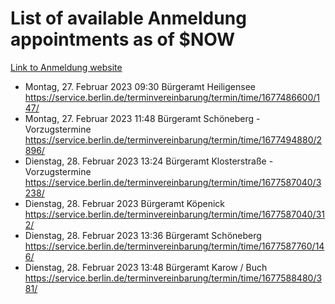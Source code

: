 # List of available Anmeldung appointments as of $NOW
[Link to Anmeldung website](https://service.berlin.de/terminvereinbarung/termin/tag.php?termin=1&anliegen[]=120686&dienstleisterlist=122210,122217,327316,122219,327312,122227,327314,122231,327346,122243,327348,122254,122252,329742,122260,329745,122262,329748,122271,327278,122273,327274,122277,327276,330436,122280,327294,122282,327290,122284,327292,122291,327270,122285,327266,122286,327264,122296,327268,150230,329760,122297,327286,122294,327284,122312,329763,122314,329775,122304,327330,122311,327334,122309,327332,317869,122281,327352,122279,329772,122283,122276,327324,122274,327326,122267,329766,122246,327318,122251,327320,122257,327322,122208,327298,122226,327300&herkunft=http%3A%2F%2Fservice.berlin.de%2Fdienstleistung%2F120686%2F)
- Montag, 27. Februar 2023 09:30 Bürgeramt Heiligensee https://service.berlin.de/terminvereinbarung/termin/time/1677486600/147/
- Montag, 27. Februar 2023 11:48 Bürgeramt Schöneberg - Vorzugstermine https://service.berlin.de/terminvereinbarung/termin/time/1677494880/2896/
- Dienstag, 28. Februar 2023 13:24 Bürgeramt Klosterstraße - Vorzugstermine https://service.berlin.de/terminvereinbarung/termin/time/1677587040/3238/
- Dienstag, 28. Februar 2023  Bürgeramt Köpenick https://service.berlin.de/terminvereinbarung/termin/time/1677587040/312/
- Dienstag, 28. Februar 2023 13:36 Bürgeramt Schöneberg https://service.berlin.de/terminvereinbarung/termin/time/1677587760/146/
- Dienstag, 28. Februar 2023 13:48 Bürgeramt Karow / Buch https://service.berlin.de/terminvereinbarung/termin/time/1677588480/381/
